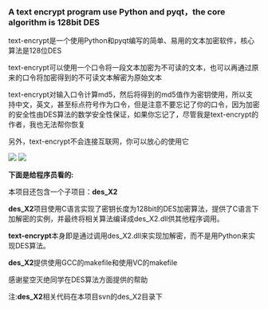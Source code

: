 <h3>A text encrypt program use Python and pyqt，the core algorithm is 128bit DES</h3>
text-encrypt是一个使用Python和pyqt编写的简单、易用的文本加密软件，核心算法是128位DES

text-encrypt可以使用一个口令将一段文本加密为不可读的文本，也可以再通过原来的口令将加密得到的不可读文本解密为原始文本

text-encrypt对输入口令计算md5，然后将得到的md5值作为密钥使用，所以支持中文，英文，甚至标点符号作为口令，但是注意不要忘记了你的口令，因为加密的安全性由DES算法的数学安全性保证，如果你忘记了，尽管我是text-encrypt的作者，我也无法帮你恢复

另外，text-encrypt不会连接互联网，你可以放心的使用它

<img src='http://text-encrypt.googlecode.com/files/ui_3.png' />

<img src='http://text-encrypt.googlecode.com/files/ui_2.png' />


<b>下面是给程序员看的:</b>

本项目还包含一个子项目：<b>des_X2</b>

<b>des_X2</b>项目使用C语言实现了密钥长度为128bit的DES加密算法，提供了C语言下加解密的实例，并最终将相关算法编译成des\_X2.dll供其他程序调用。

<b>text-encrypt</b>本身即是通过调用des\_X2.dll来实现加解密，而不是用Python来实现DES算法。

<b>des_X2</b>提供使用GCC的makefile和使用VC的makefile

感谢星空灭绝同学在DES算法方面提供的帮助

注:<b>des_X2</b>相关代码在本项目svn的des\_X2目录下


